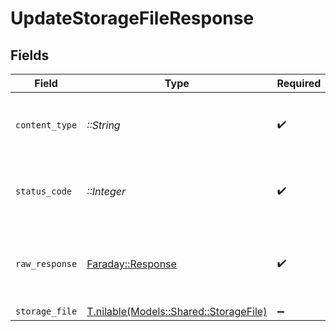 # UpdateStorageFileResponse


## Fields

| Field                                                                        | Type                                                                         | Required                                                                     | Description                                                                  |
| ---------------------------------------------------------------------------- | ---------------------------------------------------------------------------- | ---------------------------------------------------------------------------- | ---------------------------------------------------------------------------- |
| `content_type`                                                               | *::String*                                                                   | :heavy_check_mark:                                                           | HTTP response content type for this operation                                |
| `status_code`                                                                | *::Integer*                                                                  | :heavy_check_mark:                                                           | HTTP response status code for this operation                                 |
| `raw_response`                                                               | [Faraday::Response](https://www.rubydoc.info/gems/faraday/Faraday/Response)  | :heavy_check_mark:                                                           | Raw HTTP response; suitable for custom response parsing                      |
| `storage_file`                                                               | [T.nilable(Models::Shared::StorageFile)](../../models/shared/storagefile.md) | :heavy_minus_sign:                                                           | Successful                                                                   |